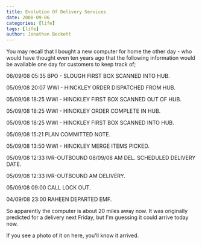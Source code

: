 ```yaml
---
title: Evolution Of Delivery Services
date: 2008-09-06
categories: [life]
tags: [life]
author: Jonathan Beckett
---
```


You may recall that I bought a new computer for home the other day - who would have thought even ten years ago that the following information would be available one day for customers to keep track of;

06/09/08 05:35 BPO - SLOUGH FIRST BOX SCANNED INTO HUB.

05/09/08 20:07 WWI - HINCKLEY ORDER DISPATCHED FROM HUB.

05/09/08 18:25 WWI - HINCKLEY FIRST BOX SCANNED OUT OF HUB.

05/09/08 18:25 WWI - HINCKLEY ORDER COMPLETE IN HUB.

05/09/08 18:25 WWI - HINCKLEY FIRST BOX SCANNED INTO HUB.

05/09/08 15:21 PLAN COMMITTED NOTE.

05/09/08 13:50 WWI - HINCKLEY MERGE ITEMS PICKED.

05/09/08 12:33 IVR-OUTBOUND 08/09/08 AM DEL. SCHEDULED DELIVERY DATE.

05/09/08 12:33 IVR-OUTBOUND AM DELIVERY.

05/09/08 09:00 CALL LOCK OUT.

04/09/08 23:00 RAHEEN DEPARTED EMF.

So apparently the computer is about 20 miles away now. It was originally predicted for a delivery next Friday, but I'm guessing it could arrive today now.

If you see a photo of it on here, you'll know it arrived.
